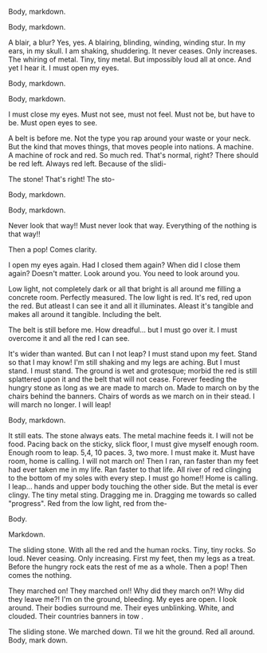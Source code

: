 Body, markdown.

Body, markdown.

A blair, a blur? Yes, yes. A blairing, blinding, winding, winding stur. In my ears, in my skull. I am shaking, shuddering. It never ceases. Only increases. The whiring of metal. Tiny, tiny metal. But impossibly loud all at once. And yet I hear it. I must open my eyes. 

Body, markdown.

Body, markdown.

I must close my eyes. Must not see, must not feel. Must not be, but have to be. Must open eyes to see.

A belt is before me. Not the type you rap around your waste or your neck. But the kind that moves things, that moves people into nations. A machine. A machine of rock and red. So much red. That's normal, right? There should be red left. Always red left. Because of the slidi-

The stone! That's right! The sto-

Body, markdown.

Body, markdown.

Never look that way!! Must never look that way. Everything of the nothing is that way!! 

Then a pop! Comes clarity. 

I open my eyes again. Had I closed them again? When did I close them again? Doesn't matter. Look around you. You need to look around you.

Low light, not completely dark or all that bright is all around me filling a concrete room. Perfectly measured. The low light is red. It's red, red upon the red. But atleast I can see it and all it illuminates. Aleast it's tangible and makes all around it tangible. Including the belt.

The belt is still before me. How dreadful... but I must go over it. I must overcome it and all the red I can see. 

It's wider than wanted. But can I not leap? I must stand upon my feet. Stand so that I may know! I'm still shaking and my legs are aching. But I must stand. I must stand. 
The ground is wet and grotesque; morbid the red is still splattered upon it and the belt that will not cease. Forever feeding the hungry stone as long as we are made to march on. Made to march on by the chairs behind the banners. Chairs of words as we march on in their stead. I will march no longer. I will leap! 

Body, markdown. 

It still eats. The stone always eats. The metal machine feeds it. I will not be food. Pacing back on the sticky, slick floor, I must give myself enough room. Enough room to leap. 5,4, 10 paces. 3, two more. I must make it. Must have room, home is calling. I will not march on! Then I ran, ran faster than my feet had ever taken me in my life. Ran faster to that life. All river of red clinging to the bottom of my soles with every step. I must go home!! Home is calling. I leap... hands and upper body touching the other side. But the metal is ever clingy. The tiny metal sting. Dragging me in. Dragging me towards so called "progress". Red from the low light, red from the- 

Body.

Markdown.

The sliding stone. With all the red and the human rocks. Tiny, tiny rocks. So loud. Never ceasing. Only increasing.  First my feet, then my legs as a treat. Before the hungry rock eats the rest of me as a whole. Then a pop! Then comes the nothing.

They marched on! They marched on!! Why did they march on?! Why did they leave me?! I'm on the ground, bleeding. My eyes are open. I look around. Their bodies surround me.
Their eyes unblinking. White, and clouded. Their countries banners in tow .

The sliding stone. We marched down. Til we hit the ground. Red all around. Body, mark down.

